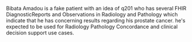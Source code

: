 Bibata Amadou is a fake patient with an idea of q201 who has several FHIR DiagnosticReports and Observations in Radiology and Pathology which indicate that he has concerning results regarding his prostate cancer. he's expected to be used for Radiology Pathology Concordance and clinical decision support use cases.
